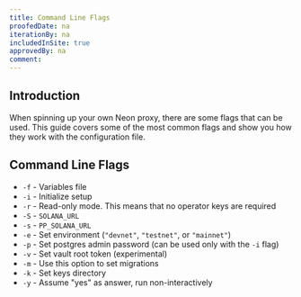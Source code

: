 ```yaml
---
title: Command Line Flags
proofedDate: na
iterationBy: na
includedInSite: true
approvedBy: na
comment: 
---
```


## Introduction
When spinning up your own Neon proxy, there are some flags that can be used. This guide covers some of the most common flags and show you how they work with the configuration file.

## Command Line Flags

* `-f` - Variables file
* `-i` - Initialize setup 
* `-r` - Read-only mode. This means that no operator keys are required
* `-S` - `SOLANA_URL`
* `-s` - `PP_SOLANA_URL`
* `-e` - Set environment (`"devnet"`, `"testnet"`, or `"mainnet"`)
* `-p` - Set postgres admin password (can be used only with the `-i` flag)
* `-v` - Set vault root token (experimental)
* `-m` - Use this option to set migrations
* `-k` - Set keys directory
* `-y` - Assume "yes" as answer, run non-interactively